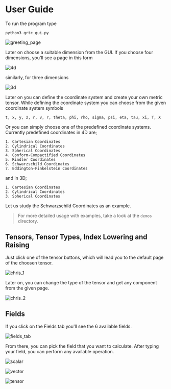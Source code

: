 # User Guide

To run the program type

    python3 grtc_gui.py

![greeting_page](https://user-images.githubusercontent.com/45866787/198973226-3cb1b794-15ca-4926-9b5f-55743dac78bd.png)

Later on choose a suitable dimension from the GUI. If you choose four dimensions, you'll see a page in this form

![4d](https://user-images.githubusercontent.com/45866787/198973300-ac36cd0f-1b01-4530-80c3-7c6d0da3ccf8.png)

similarly, for three dimensions

![3d](https://user-images.githubusercontent.com/45866787/198973467-1391e0ba-be1f-438c-a5bf-40a4d7494978.png)

Later on you can define the coordinate system and create your own metric tensor. While defining the coordinate system you can choose from the given coordinate system symbols

    t, x, y, z, r, v, r, theta, phi, rho, sigma, psi, eta, tau, xi, T, X

Or you can simply choose one of the predefined coordinate systems. Currently predefined coordinates in 4D are;

    1. Cartesian Coordinates
    2. Cylindrical Coordinates
    3. Spherical Coordinates
    4. Conform-Compactified Coordinates
    5. Rindler Coordinates
    6. Schwarzschild Coordinates
    7. Eddington-Finkelstein Coordinates

and in 3D;

    1. Cartesian Coordinates
    2. Cylindrical Coordinates
    3. Spherical Coordinates

Let us study the Schwarzschild Coordinates as an example.

> For more detailed usage with examples, take a look at the `demos` directory.

## Tensors, Tensor Types, Index Lowering and Raising

Just click one of the tensor buttons, which will lead you to the default page of the choosen tensor.

![chris_1](https://user-images.githubusercontent.com/45866787/198973666-7b8e5607-0591-449a-8244-cdcac9bbca58.png)

Later on, you can change the type of the tensor and get any component from the given page.

![chris_2](https://user-images.githubusercontent.com/45866787/198973890-22bed6aa-c5fa-4238-89bb-72a29ea82e85.png)

## Fields

If you click on the Fields tab you'll see the 6 available fields.

![fields_tab](https://user-images.githubusercontent.com/45866787/198974014-29cd448d-9a8c-4c3c-ae4e-1de98e862a86.png)

From there, you can pick the field that you want to calculate. After typing your field, you can perform any available operation.

![scalar](https://user-images.githubusercontent.com/45866787/198974191-763724b2-22cb-4196-b39e-87b52f509f52.png)

![vector](https://user-images.githubusercontent.com/45866787/200797025-53bd0b2f-eed2-435a-a05c-9722f153579b.png)

![tensor](https://user-images.githubusercontent.com/45866787/198974166-7b9e7941-582f-485b-911a-1b7a8a01194e.png)
